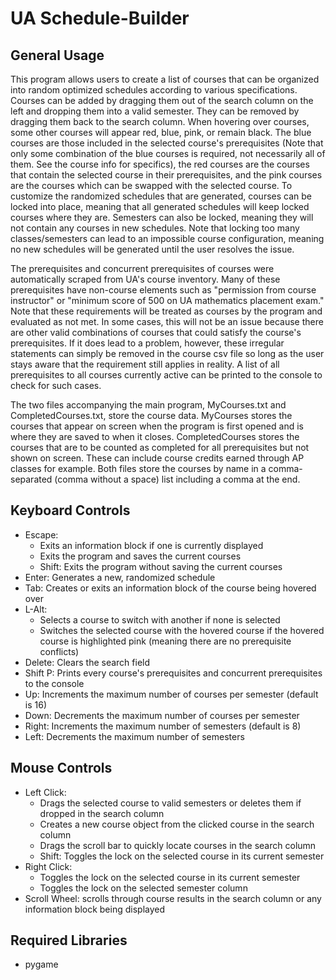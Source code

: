 # UA Schedule-Builder

## General Usage
This program allows users to create a list of courses that can be organized into random optimized schedules according to various specifications. Courses can be added by dragging them out of the search column on the left and dropping them into a valid semester. They can be removed by dragging them back to the search column. When hovering over courses, some other courses will appear red, blue, pink, or remain black. The blue courses are those included in the selected course's prerequisites (Note that only some combination of the blue courses is required, not necessarily all of them. See the course info for specifics), the red courses are the courses that contain the selected course in their prerequisites, and the pink courses are the courses which can be swapped with the selected course. To customize the randomized schedules that are generated, courses can be locked into place, meaning that all generated schedules will keep locked courses where they are. Semesters can also be locked, meaning they will not contain any courses in new schedules. Note that locking too many classes/semesters can lead to an impossible course configuration, meaning no new schedules will be generated until the user resolves the issue.

The prerequisites and concurrent prerequisites of courses were automatically scraped from UA's course inventory. Many of these prerequisites have non-course elements such as "permission from course instructor" or "minimum score of 500 on UA mathematics placement exam." Note that these requirements will be treated as courses by the program and evaluated as not met. In some cases, this will not be an issue because there are other valid combinations of courses that could satisfy the course's prerequisites. If it does lead to a problem, however, these irregular statements can simply be removed in the course csv file so long as the user stays aware that the requirement still applies in reality. A list of all prerequisites to all courses currently active can be printed to the console to check for such cases.

The two files accompanying the main program, MyCourses.txt and CompletedCourses.txt, store the course data. MyCourses stores the courses that appear on screen when the program is first opened and is where they are saved to when it closes. CompletedCourses stores the courses that are to be counted as completed for all prerequisites but not shown on screen. These can include course credits earned through AP classes for example. Both files store the courses by name in a comma-separated (comma without a space) list including a comma at the end.

## Keyboard Controls
- Escape:
  - Exits an information block if one is currently displayed
  - Exits the program and saves the current courses
  - Shift: Exits the program without saving the current courses
- Enter: Generates a new, randomized schedule
- Tab: Creates or exits an information block of the course being hovered over
- L-Alt: 
  - Selects a course to switch with another if none is selected
  - Switches the selected course with the hovered course if the hovered course is highlighted pink (meaning there are no prerequisite conflicts) 
- Delete: Clears the search field
- Shift P: Prints every course's prerequisites and concurrent prerequisites to the console
- Up: Increments the maximum number of courses per semester (default is 16)
- Down: Decrements the maximum number of courses per semester
- Right: Increments the maximum number of semesters (default is 8)
- Left: Decrements the maximum number of semesters

## Mouse Controls
- Left Click:
  - Drags the selected course to valid semesters or deletes them if dropped in the search column
  - Creates a new course object from the clicked course in the search column
  - Drags the scroll bar to quickly locate courses in the search column
  - Shift: Toggles the lock on the selected course in its current semester
- Right Click:
  - Toggles the lock on the selected course in its current semester
  - Toggles the lock on the selected semester column
- Scroll Wheel: scrolls through course results in the search column or any information block being displayed

## Required Libraries
- pygame

